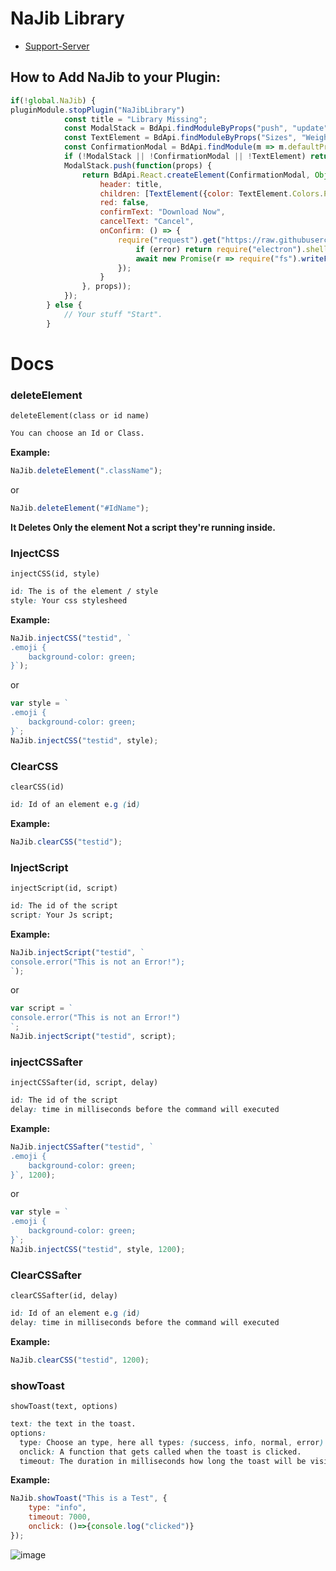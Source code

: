 # NaJib Library
 - [Support-Server](https://discord.gg/gvA2ree)
## How to Add NaJib to your Plugin:
```js
if(!global.NaJib) {
pluginModule.stopPlugin("NaJibLibrary")
            const title = "Library Missing";
            const ModalStack = BdApi.findModuleByProps("push", "update", "pop", "popWithKey");
            const TextElement = BdApi.findModuleByProps("Sizes", "Weights");
            const ConfirmationModal = BdApi.findModule(m => m.defaultProps && m.key && m.key() == "confirm-modal");
            if (!ModalStack || !ConfirmationModal || !TextElement) return BdApi.alert(title, `The library plugin needed for ${this.getName()} is missing.<br /><br /> <a href="https://betterdiscord.net/ghdl?url=https://raw.githubusercontent.com/Strencher/BetterDiscordStuff/master/Lib/0NaJibLibrary.plugin.js" target="_blank">Click here to download the library!</a>`);
            ModalStack.push(function(props) {
                return BdApi.React.createElement(ConfirmationModal, Object.assign({
                    header: title,
                    children: [TextElement({color: TextElement.Colors.PRIMARY, children: [`The NaJib library plugin needed for ${this.getName()} is missing. Please click Download Now to install it.`]})],
                    red: false,
                    confirmText: "Download Now",
                    cancelText: "Cancel",
                    onConfirm: () => {
                        require("request").get("https://raw.githubusercontent.com/Strencher/BetterDiscordStuff/master/Lib/0NaJibLibrary.plugin.js", async (error, response, body) => {
                            if (error) return require("electron").shell.openExternal("https://betterdiscord.net/ghdl?url=https://raw.githubusercontent.com/Strencher/BetterDiscordStuff/master/Lib/0NaJibLibrary.plugin.js");
                            await new Promise(r => require("fs").writeFile(require("path").join(ContentManager.pluginsFolder, "0NaJibLibrary.plugin.js"), body, r));
                        });
                    }
                }, props));
            });
        } else {
            // Your stuff "Start".
        }
```
# Docs
### deleteElement
`deleteElement(class or id name)`
```css
You can choose an Id or Class.
```
**Example:**
```js
NaJib.deleteElement(".className");
```
or
```js
NaJib.deleteElement("#IdName");
```
**It Deletes Only the element Not a script they're running inside.**
### InjectCSS
`injectCSS(id, style)`
```css
id: The is of the element / style
style: Your css stylesheed
```
**Example:**
```js
NaJib.injectCSS("testid", `
.emoji {
    background-color: green;
}`);
```
or
```js
var style = `
.emoji {
    background-color: green;
}`;
NaJib.injectCSS("testid", style);
```
### ClearCSS
`clearCSS(id)`
```css
id: Id of an element e.g (id)
```
**Example:**
```js
NaJib.clearCSS("testid");
```
### InjectScript
`injectScript(id, script)`
```css
id: The id of the script
script: Your Js script;
```
**Example:**
```js
NaJib.injectScript("testid", `
console.error("This is not an Error!");
`);
```
or
```js
var script = `
console.error("This is not an Error!")
`;
NaJib.injectScript("testid", script);
```
### injectCSSafter
`injectCSSafter(id, script, delay)`
```css
id: The id of the script
delay: time in milliseconds before the command will executed
```
**Example:**
```js
NaJib.injectCSSafter("testid", `
.emoji {
    background-color: green;
}`, 1200);
```
or
```js
var style = `
.emoji {
    background-color: green;
}`;
NaJib.injectCSS("testid", style, 1200);
```
### ClearCSSafter
`clearCSSafter(id, delay)`
```css
id: Id of an element e.g (id)
delay: time in milliseconds before the command will executed
```
**Example:**
```js
NaJib.clearCSS("testid", 1200);
```
### showToast
`showToast(text, options)`
```css
text: the text in the toast.
options:
  type: Choose an type, here all types: (success, info, normal, error).
  onclick: A function that gets called when the toast is clicked.
  timeout: The duration in milliseconds how long the toast will be visible.
```
**Example:**
```js
NaJib.showToast("This is a Test", {
	type: "info",
	timeout: 7000,
	onclick: ()=>{console.log("clicked")}
});
```
![image](https://user-images.githubusercontent.com/46447572/70256004-ffed7f80-1787-11ea-8094-ee64e2f8772e.png)
